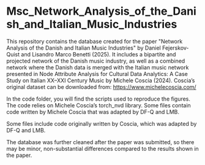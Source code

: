 # Msc_Network_Analysis_of_the_Danish_and_Italian_Music_Industries
This repository contains the database created for the paper "Network Analysis of the Danish and Italian Music Industries" by Daniel Fejerskov-Quist and Lisandro Marco Benetti (2025).
It includes a bipartite and projected network of the Danish music industry, as well as a combined network where the Danish data is merged with the Italian music network presented in Node Attribute Analysis for Cultural Data Analytics: A Case Study on Italian XX–XXI Century Music by Michele Coscia (2024).
Coscia’s original dataset can be downloaded from: https://www.michelecoscia.com/

In the code folder, you will find the scripts used to reproduce the figures. The code relies on Michele Coscia’s torch_nvd library.
Some files contain code written by Michele Coscia that was adapted by DF-Q and LMB. 

Some files include code originally written by Coscia, which was adapted by DF-Q and LMB.

The database was further cleaned after the paper was submitted, so there may be minor, non-substantial differences compared to the results shown in the paper.


